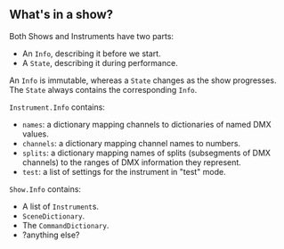 What's in a show?
----

Both Shows and Instruments have two parts:
  * An `Info`, describing it before we start.
  * A `State`, describing it during performance.

An `Info` is immutable, whereas a `State` changes as the show progresses.
The `State` always contains the corresponding `Info`.

`Instrument.Info` contains:
  * `names`: a dictionary mapping channels to dictionaries of named DMX values.
  * `channels`: a dictionary mapping channel names to numbers.
  * `splits`: a dictionary mapping names of splits (subsegments of DMX channels)
    to the ranges of DMX information they represent.
  * `test`: a list of settings for the instrument in "test" mode.


`Show.Info` contains:
  * A list of `Instrument`s.
  * `SceneDictionary`.
  * The `CommandDictionary`.
  *  ?anything else?
